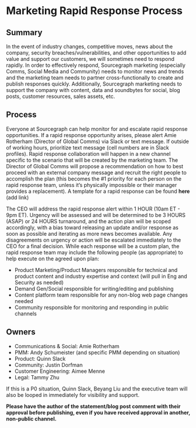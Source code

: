 # Marketing Rapid Response Process

## Summary

In the event of industry changes, competitive moves, news about the company, security breaches/vulnerabilities, and other opportunities to add value and support our customers, we will sometimes need to respond rapidly. In order to effectively respond, Sourcegraph marketing (especially Comms, Social Media and Community) needs to monitor news and trends and the marketing team needs to partner cross-functionally to create and publish responses quickly. Additionally, Sourcegraph marketing needs to support the company with content, data and soundbytes for social, blog posts, customer resources, sales assets, etc.

## Process

Everyone at Sourcegraph can help monitor for and escalate rapid response opportunities. If a rapid response opportunity arises, please alert Amie Rotherham (Director of Global Comms) via Slack or text message. If outside of working hours, prioritize text message (cell numbers are in Slack profiles). Rapid response collaboration will happen in a new channel specific to the scenario that will be created by the marketing team. The Director of Global Comms will propose a recommendation on how to best proceed with an external company message and recruit the right people to accomplish the plan (this becomes the #1 priority for each person on the rapid response team, unless it’s physically impossible or their manager provides a replacement). A template for a rapid response can be found **here** (add link)

The CEO will address the rapid response alert within 1 HOUR (10am ET - 9pm ET). Urgency will be assessed and will be determined to be 3 HOURS (ASAP) or 24 HOURS turnaround, and the action plan will be scoped accordingly, with a bias toward releasing an update and/or response as soon as possible and iterating as more news becomes available. Any disagreements on urgency or action will be escalated immediately to the CEO for a final decision.
While each response will be a custom plan, the rapid response team may include the following people (as appropriate) to help execute on the agreed upon plan:

- Product Marketing/Product Managers responsible for technical and product content and industry expertise and context (will pull in Eng and Security as needed)
- Demand Gen/Social responsible for writing/editing and publishing
- Content platform team responsible for any non-blog web page changes needed
- Community responsible for monitoring and responding in public channels

## Owners

- Communications & Social: Amie Rotherham
- PMM: Andy Schumeister (and specific PMM depending on situation)
- Product: Quinn Slack
- Community: Justin Dorfman
- Customer Engineering: Aimee Menne
- Legal: Tammy Zhu

If this is a P0 situation, Quinn Slack, Beyang Liu and the executive team will also be looped in immediately for visibility and support.

**Please have the author of the statement/blog post comment with their approval before publishing, even if you have received approval in another, non-public channel.**
